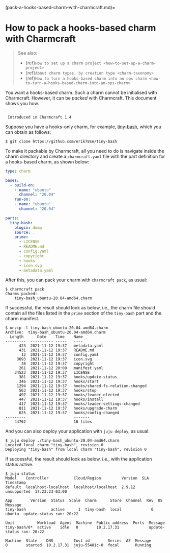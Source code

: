 (pack-a-hooks-based-charm-with-charmcraft.md)=
# How to pack a hooks-based charm with Charmcraft

> See also:
> - {ref}`How to set up a charm project <how-to-set-up-a-charm-project>`
> - {ref}`About charm types, by creation type <charm-taxonomy>`
> - {ref}`How to turn a hooks-based charm into an ops charm <how-to-turn-a-hooks-based-charm-into-an-ops-charm>`

You want a hooks-based charm. Such a charm cannot be initialised with Charmcraft. However, it can be *packed* with Charmcraft. This document shows you how.

```{note}

 Introduced in Charmcraft 1.4

```


<!--Nightly builds of Charmcraft can now be used to create charms using the [hooks](https://juju.is/docs/t/charm-hooks/1040) mechanism. In this short tutorial we will pack [tiny-bash](https://github.com/erik78se/tiny-bash), a tiny hooks-only charm, using part definitions. To follow the tutorial you should have Charmcraft installed from the edge channel, git, and a local Juju OLM installation to deploy to.

**Step 1: Obtain the charm source**

Clone the tiny-bash git repository using the following command:
-->

Suppose you have a hooks-only charm, for example, [tiny-bash](https://github.com/erik78se/tiny-bash), which you can obtain as follows:


```text
$ git clone https://github.com/erik78se/tiny-bash
```

<!-- After the repository is cloned to the local filesystem, change to the `tiny-bash` directory and create a  `charmcraft.yaml` file with the part definition for the hooks-based charm. The file contents should be:-->

To make it packable by Charmcraft, all you need to do is navigate inside the charm directory and create a `charmcraft.yaml` file with the part definition for a hooks-based charm, as shown below:


```yaml
type: charm

bases:
  - build-on:
    - name: "ubuntu"
      channel: "20.04"
    run-on:
    - name: "ubuntu"
      channel: "20.04"

parts:
  tiny-bash:
    plugin: dump
    source: .
    prime:
      - LICENSE
      - README.md
      - config.yaml
      - copyright
      - hooks
      - icon.svg
      - metadata.yaml
```

<!--**Step 3: Pack**

Charmcraft will now create the charm payload based on the parts defined in `charmcraft.yaml`:-->

After this, you can pack your charm with `charmcraft pack`, as usual:

```text
$ charmcraft pack
Charms packed:
    tiny-bash_ubuntu-20.04-amd64.charm
```

If successful, the result should look as below, i.e., the charm file should contain all the files listed in the `prime` section of the `tiny-bash` part and the charm manifest.
 
```shell
$ unzip -l tiny-bash_ubuntu-20.04-amd64.charm
Archive:  tiny-bash_ubuntu-20.04-amd64.charm
  Length      Date    Time    Name
---------  ---------- -----   ----
      423  2021-11-12 19:37   metadata.yaml
      431  2021-11-12 19:37   README.md
       12  2021-11-12 19:37   config.yaml
     3693  2021-11-12 19:37   icon.svg
       38  2021-11-12 19:37   copyright
      261  2021-11-12 20:08   manifest.yaml
    34523  2021-11-12 19:37   LICENSE
      381  2021-11-12 19:37   hooks/update-status
      346  2021-11-12 19:37   hooks/start
     1294  2021-11-12 19:37   hooks/shared-fs-relation-changed
      563  2021-11-12 19:37   hooks/stop
      497  2021-11-12 19:37   hooks/leader-elected
      447  2021-11-12 19:37   hooks/install
      417  2021-11-12 19:37   hooks/leader-settings-changed
      811  2021-11-12 19:37   hooks/upgrade-charm
      625  2021-11-12 19:37   hooks/config-changed
---------                     -------
    44762                     16 files
```

<!--**Step 4: Deploy!**-->

And you can also deploy your application with `juju deploy`, as usual:

```shell
$ juju deploy ./tiny-bash_ubuntu-20.04-amd64.charm
Located local charm "tiny-bash", revision 0
Deploying "tiny-bash" from local charm "tiny-bash", revision 0
```
If successful, the result should look as below, i.e., with the application status active.

```text
$ juju status
Model    Controller           Cloud/Region         Version  SLA          Timestamp
default  localhost-localhost  localhost/localhost  2.9.12   unsupported  17:23:23-03:00

App        Version  Status  Scale  Charm      Store  Channel  Rev  OS      Message
tiny-bash           active      1  tiny-bash  local             0  ubuntu  update-status ran: 20:22

Unit          Workload  Agent  Machine  Public address  Ports  Message
tiny-bash/0*  active    idle   0        10.2.17.31             update-status ran: 20:22

Machine  State    DNS         Inst id        Series  AZ  Message
0        started  10.2.17.31  juju-55481c-0  focal       Running
```



<!--To pack a hooks-based charm with Charmcraft, in the charm directory  create a `charmcraft.yaml` file with the part definition for a hooks-based charm:

```yaml
type: charm

bases:
  - build-on:
    - name: "ubuntu"
      channel: "20.04"
    run-on:
    - name: "ubuntu"
      channel: "20.04"

parts:
  tiny-bash:
    plugin: dump
    source: .
    prime:
      - LICENSE
      - README.md
      - config.yaml
      - copyright
      - hooks
      - icon.svg
      - metadata.yaml
```


Done. Now you can go ahead and pack your hooks-based charm with Charmcraft in the usual way.
-->
